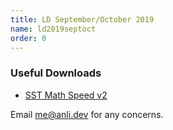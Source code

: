 ```yaml
---
title: LD September/October 2019
name: ld2019septoct
order: 0
---
```


<h3 class="heading-muted">Useful Downloads</h3>
<ul class="mb-5">
    <li><a href="https://drive.google.com/file/d/1TyLUQWE_mOt417WmdDSZg0QTBnpH10oj/view?usp=sharing">SST Math Speed v2</a></li>
</ul>

Email [me@anli.dev](mailto:me@anli.dev) for any concerns.